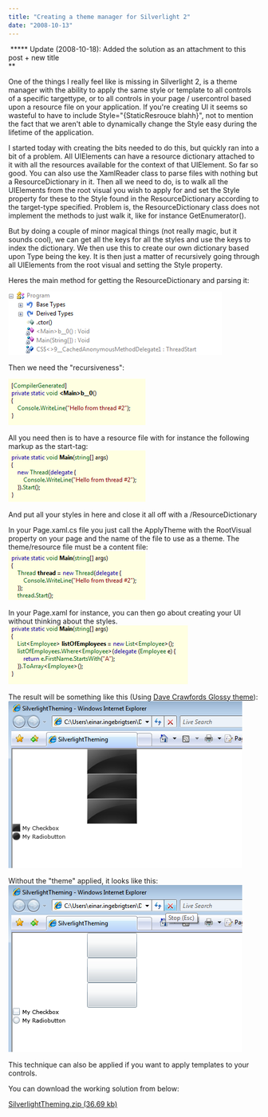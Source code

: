 ```yaml
---
title: "Creating a theme manager for Silverlight 2"
date: "2008-10-13"
---
```


 **\*\*\* Update (2008-10-18): Added the solution as an attachment to this post + new title  
**

One of the things I really feel like is missing in Silverlight 2, is a theme manager with the ability to apply the same style or template to all controls of a specific targettype, or to all controls in your page / usercontrol based upon a resource file on your application. If you're creating UI it seems so wasteful to have to include Style="{StaticResrouce blahh}", not to mention the fact that we aren't able to dynamically change the Style easy during the lifetime of the application.  
  
I started today with creating the bits needed to do this, but quickly ran into a bit of a problem. All UIElements can have a resource dictionary attached to it with all the resources available for the context of that UIElement. So far so good. You can also use the XamlReader class to parse files with nothing but a ResourceDictionary in it. Then all we need to do, is to walk all the UIElements from the root visual you wish to apply for and set the Style property for these to the Style found in the ResourceDictionary according to the target-type specified. Problem is, the ResourceDictionary class does not implement the methods to just walk it, like for instance GetEnumerator().  
  
But by doing a couple of minor magical things (not really magic, but it sounds cool), we can get all the keys for all the styles and use the keys to index the dictionary. We then use this to create our own dictionary based upon Type being the key. It is then just a matter of recursively going through all UIElements from the root visual and setting the Style property.  
  
Heres the main method for getting the ResourceDictionary and parsing it:  
  
![](images/Parallels-DesktopScreenSnapz001.png)  
  
Then we need the "recursiveness":  
  
![](images/Parallels-DesktopScreenSnapz002.png)  
  
All you need then is to have a resource file with for instance the following markup as the start-tag:  
![](images/Parallels-DesktopScreenSnapz003.png)  
  
And put all your styles in here and close it all off with a /ResourceDictionary  
  
In your Page.xaml.cs file you just call the ApplyTheme with the RootVisual property on your page and the name of the file to use as a theme. The theme/resource file must be a content file:  
![](images/Parallels-DesktopScreenSnapz004.png)  
  
  
In your Page.xaml for instance, you can then go about creating your UI without thinking about the styles.  
![](images/Parallels-DesktopScreenSnapz005.png)  
  
The result will be something like this (Using [Dave Crawfords Glossy theme](http://timheuer.com/blog/archive/2008/10/06/silverlight-control-template-gallery-styles.aspx)):  
![](images/Parallels-DesktopScreenSnapz009.png)  
  
Without the "theme" applied, it looks like this:  
![](images/Parallels-DesktopScreenSnapz008.png)  
  
  
This technique can also be applied if you want to apply templates to your controls.  
  
  
You can download the working solution from below:

[SilverlightTheming.zip (36.69 kb)](http://localhost:8080/wp-content/2008/10/SilverlightTheming.zip)
